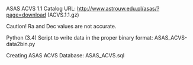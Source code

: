 ASAS ACVS 1.1 Catalog URL:
http://www.astrouw.edu.pl/asas/?page=download (ACVS.1.1.gz)

Caution!
Ra and Dec values are not accurate.

Python (3.4) Script to write data in the proper binary format:
ASAS_ACVS-data2bin.py

Creating ASAS ACVS Database:
ASAS_ACVS.sql